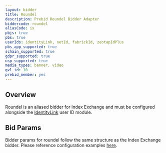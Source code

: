 ```yaml
---
layout: bidder
title: Roundel
description: Prebid Roundel Bidder Adapter
biddercode: roundel
aliasCode: ix
pbjs: true
pbs: true
userIds: identityLink, netId, fabrickId, zeotapIdPlus
pbs_app_supported: true
schain_supported: true
gdpr_supported: true
usp_supported: true
media_types: banner, video
gvl_id: 10
prebid_member: yes
---
```


## Overview
Roundel is an aliased bidder for Index Exchange and must be configured alongside the [IdentityLink](/dev-docs/modules/userId.html#identitylink) user ID module. 

## Bid Params
Bidder params for roundel follow the same structure as the Index Exchange bidder. Please reference configuration examples [here](/dev-docs/bidders/ix).
 
